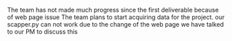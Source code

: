  The team has not made much progress since the first deliverable because of web page issue
 The team plans to start acquiring data for the project.
 our scapper.py can not work due to the change of the web page
 we have talked to our PM to discuss this
